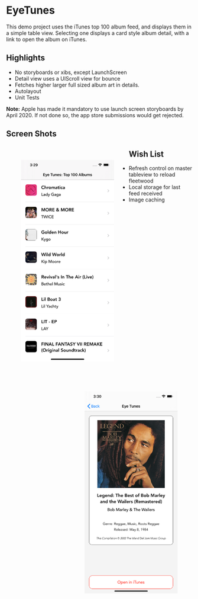 #  EyeTunes

This demo project uses the iTunes top 100 album feed, and displays them in a simple table view.  Selecting one displays a card style album detail, with a link to open the album on iTunes.

## Highlights
* No storyboards or xibs, except LaunchScreen
* Detail view uses a UIScroll view for bounce
* Fetches higher larger full sized album art in details.
* Autolayout
* Unit Tests

**Note:** Apple has made it mandatory to use launch screen storyboards by April 2020. If not done so, the app store submissions would get rejected.

## Screen Shots
<img src="eyetunes/Resources/Master.png"
     alt="Master.png"
     style="float: left;width: 50%; padding:40px" />
 <img src="eyetunes/Resources/Detail.png"
      alt="detail.png"
      style="float: right;width: 50%;padding:40px;" />

## Wish List
* Refresh control on master tableview to reload fleetwood
* Local storage for last feed received
* Image caching

